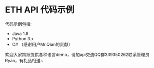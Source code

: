 # ETH API 代码示例

代码示例包括:

* Java 1.8
* Python 3.x
* C# （感谢用户Mr.Qian的贡献）


欢迎大家踊跃提供各种语言demo，请加api交流QQ群339350262联系管理员Ryan，有礼品相送~


